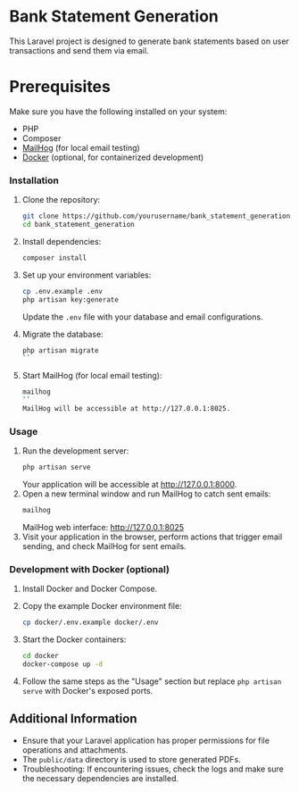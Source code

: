# Bank Statement Generation
This Laravel project is designed to generate bank statements based on user transactions and send them via email.
# Prerequisites

Make sure you have the following installed on your system:
- PHP
- Composer
- [MailHog](https://github.com/mailhog/MailHog) (for local email testing)
- [Docker](https://www.docker.com/get-started) (optional, for containerized development)

### Installation

1. Clone the repository:
    ```bash
    git clone https://github.com/yourusername/bank_statement_generation.git
    cd bank_statement_generation
    ```
2. Install dependencies:
    ```bash
    composer install
    ```
3. Set up your environment variables:
    ```bash
    cp .env.example .env
    php artisan key:generate
    ```
    Update the `.env` file with your database and email configurations.

4. Migrate the database:
    ```bash
    php artisan migrate
    ``
5. Start MailHog (for local email testing):
    ```bash
    mailhog
    ``
    MailHog will be accessible at http://127.0.0.1:8025.

### Usage

1. Run the development server:
    ```bash
    php artisan serve
    ```
    Your application will be accessible at http://127.0.0.1:8000.
2. Open a new terminal window and run MailHog to catch sent emails:
    ```bash
    mailhog
    ```
    MailHog web interface: http://127.0.0.1:8025
3. Visit your application in the browser, perform actions that trigger email sending, and check MailHog for sent emails.

### Development with Docker (optional)

1. Install Docker and Docker Compose.
2. Copy the example Docker environment file:
    ```bash
    cp docker/.env.example docker/.env
    ```
3. Start the Docker containers:

    ```bash
    cd docker
    docker-compose up -d
    ```
4. Follow the same steps as the "Usage" section but replace `php artisan serve` with Docker's exposed ports.

## Additional Information
- Ensure that your Laravel application has proper permissions for file operations and attachments.
- The `public/data` directory is used to store generated PDFs.
- Troubleshooting: If encountering issues, check the logs and make sure the necessary dependencies are installed.


